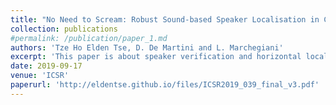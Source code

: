 ```yaml
---
title: "No Need to Scream: Robust Sound-based Speaker Localisation in Challenging Scenarios"
collection: publications
#permalink: /publication/paper_1.md
authors: 'Tze Ho Elden Tse, D. De Martini and L. Marchegiani'
excerpt: 'This paper is about speaker verification and horizontal localisation in the presence of conspicuous noise. Specifically, we are interested in enabling a mobile robot to robustly and accurately spot the presence of a target speaker and estimate his/her position in challenging acoustic scenarios.'
date: 2019-09-17
venue: 'ICSR'
paperurl: 'http://eldentse.github.io/files/ICSR2019_039_final_v3.pdf'
---
```


